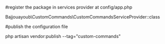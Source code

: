 
#register the package in services provider at config/app.php

Bajjouayoub\CustomCommands\CustomCommandsServiceProvider::class


#publish the configuration file

php artisan vendor:publish --tag="custom-commands"
